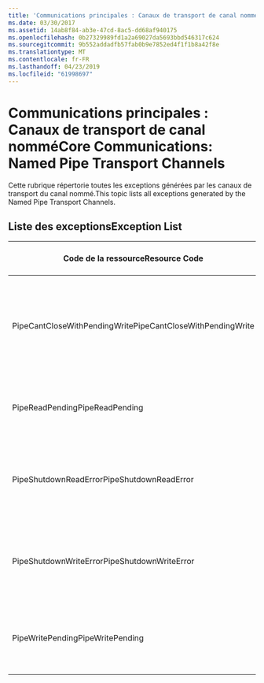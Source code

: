 ```yaml
---
title: 'Communications principales : Canaux de transport de canal nommé'
ms.date: 03/30/2017
ms.assetid: 14ab8f84-ab3e-47cd-8ac5-dd68af940175
ms.openlocfilehash: 0b27329989fd1a2a69027da5693bbd546317c624
ms.sourcegitcommit: 9b552addadfb57fab0b9e7852ed4f1f1b8a42f8e
ms.translationtype: MT
ms.contentlocale: fr-FR
ms.lasthandoff: 04/23/2019
ms.locfileid: "61998697"
---
```

# <a name="core-communications-named-pipe-transport-channels"></a><span data-ttu-id="eaa27-102">Communications principales : Canaux de transport de canal nommé</span><span class="sxs-lookup"><span data-stu-id="eaa27-102">Core Communications: Named Pipe Transport Channels</span></span>
<span data-ttu-id="eaa27-103">Cette rubrique répertorie toutes les exceptions générées par les canaux de transport du canal nommé.</span><span class="sxs-lookup"><span data-stu-id="eaa27-103">This topic lists all exceptions generated by the Named Pipe Transport Channels.</span></span>  
  
## <a name="exception-list"></a><span data-ttu-id="eaa27-104">Liste des exceptions</span><span class="sxs-lookup"><span data-stu-id="eaa27-104">Exception List</span></span>  
  
|<span data-ttu-id="eaa27-105">Code de la ressource</span><span class="sxs-lookup"><span data-stu-id="eaa27-105">Resource Code</span></span>|<span data-ttu-id="eaa27-106">Chaîne de la ressource</span><span class="sxs-lookup"><span data-stu-id="eaa27-106">Resource String</span></span>|  
|-------------------|---------------------|  
|<span data-ttu-id="eaa27-107">PipeCantCloseWithPendingWrite</span><span class="sxs-lookup"><span data-stu-id="eaa27-107">PipeCantCloseWithPendingWrite</span></span>|<span data-ttu-id="eaa27-108">Le canal ne peut pas être fermé alors qu'une opération d'écriture sur le canal est en attente.</span><span class="sxs-lookup"><span data-stu-id="eaa27-108">The pipe cannot be closed while a write operation to the pipe is pending.</span></span>|  
|<span data-ttu-id="eaa27-109">PipeReadPending</span><span class="sxs-lookup"><span data-stu-id="eaa27-109">PipeReadPending</span></span>|<span data-ttu-id="eaa27-110">Une opération de lecture est en cours pour le canal.</span><span class="sxs-lookup"><span data-stu-id="eaa27-110">A read operation is in progress for the pipe.</span></span>|  
|<span data-ttu-id="eaa27-111">PipeShutdownReadError</span><span class="sxs-lookup"><span data-stu-id="eaa27-111">PipeShutdownReadError</span></span>|<span data-ttu-id="eaa27-112">L'opération de lecture de l'indicateur 'shutdown' du canal a échoué.</span><span class="sxs-lookup"><span data-stu-id="eaa27-112">The read operation of the pipe 'shutdown' indicator failed.</span></span>|  
|<span data-ttu-id="eaa27-113">PipeShutdownWriteError</span><span class="sxs-lookup"><span data-stu-id="eaa27-113">PipeShutdownWriteError</span></span>|<span data-ttu-id="eaa27-114">L'opération d'écriture de l'indicateur 'shutdown' du canal a échoué.</span><span class="sxs-lookup"><span data-stu-id="eaa27-114">The write operation of the pipe 'shutdown' indicator failed.</span></span>|  
|<span data-ttu-id="eaa27-115">PipeWritePending</span><span class="sxs-lookup"><span data-stu-id="eaa27-115">PipeWritePending</span></span>|<span data-ttu-id="eaa27-116">Une opération d'écriture est en cours pour le canal.</span><span class="sxs-lookup"><span data-stu-id="eaa27-116">A write operation is in progress for the pipe.</span></span>|
